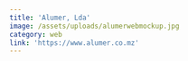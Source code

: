 ```yaml
---
title: 'Alumer, Lda'
image: /assets/uploads/alumerwebmockup.jpg
category: web
link: 'https://www.alumer.co.mz'
---
```



